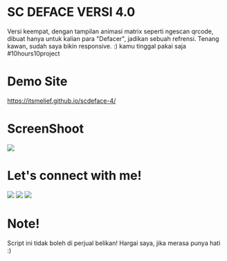 # SC DEFACE VERSI 4.0
Versi keempat, dengan tampilan animasi matrix seperti ngescan qrcode, dibuat hanya untuk kalian para "Defacer", jadikan sebuah refrensi. Tenang kawan, sudah saya bikin responsive.
 :) kamu tinggal pakai saja #10hours10project

# Demo Site
<a href="https://itsmelief.github.io/scdeface-4/">https://itsmelief.github.io/scdeface-4/</a>

# ScreenShoot
 <img src="https://f.top4top.io/p_194108j971.png">
 
# Let's connect with me!
<p>
    <a href="https://itsmelief.my.id" target="_blank"><img src="https://img.shields.io/badge/Website-https://itsmelief.my.id-blue?" /></a>
    <a href="https://facebook.com/heyy.liff.56" target="_blank"><img src="https://img.shields.io/badge/Facebook-heyy.liff.56-blue" /></a>
    <a href="https://wa.me/6282113345886?text=Halo+Bang+Lief" target="_blank"><img src="https://img.shields.io/badge/Whatsapp-@itsmelief-blue" /></a>
</p>

# Note!
Script ini tidak boleh di perjual belikan!
Hargai saya, jika merasa punya hati :)
